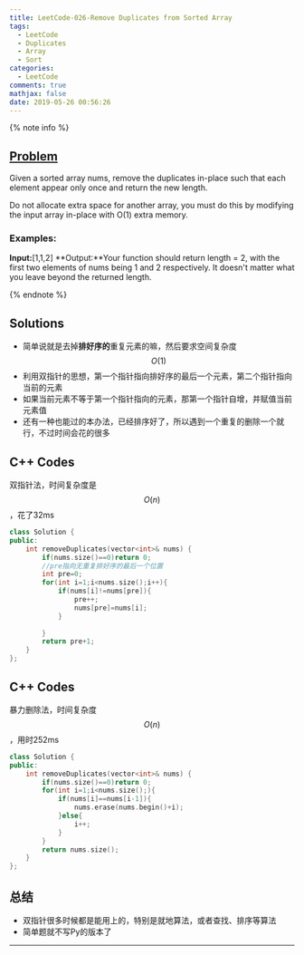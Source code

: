```yaml
---
title: LeetCode-026-Remove Duplicates from Sorted Array
tags:
  - LeetCode
  - Duplicates
  - Array
  - Sort
categories:
  - LeetCode
comments: true
mathjax: false
date: 2019-05-26 00:56:26
---
```


<meta name="referrer" content="no-referrer" />

{% note info %}
## [Problem](https://leetcode-cn.com/problems/remove-duplicates-from-sorted-array/)   
Given a sorted array nums, remove the duplicates in-place such that each element appear only once and return the new length.

Do not allocate extra space for another array, you must do this by modifying the input array in-place with O(1) extra memory.

### Examples:
**Input:**[1,1,2]
**Output:**Your function should return length = 2, with the first two elements of nums being 1 and 2 respectively. It doesn't matter what you leave beyond the returned length.

{% endnote %}
<!--more-->

## Solutions
- 简单说就是去掉**排好序的**重复元素的嘛，然后要求空间复杂度$$ O(1) $$
- 利用双指针的思想，第一个指针指向排好序的最后一个元素，第二个指针指向当前的元素
- 如果当前元素不等于第一个指针指向的元素，那第一个指针自增，并赋值当前元素值
- 还有一种也能过的本办法，已经排序好了，所以遇到一个重复的删除一个就行，不过时间会花的很多

## C++ Codes
双指针法，时间复杂度是$$ O(n) $$，花了32ms

```C++
class Solution {
public:
    int removeDuplicates(vector<int>& nums) {
        if(nums.size()==0)return 0;
        //pre指向无重复排好序的最后一个位置
        int pre=0;
        for(int i=1;i<nums.size();i++){
            if(nums[i]!=nums[pre]){
                pre++;
                nums[pre]=nums[i];
            }
                
        }
        return pre+1;
    }
};

```

## C++ Codes
暴力删除法，时间复杂度$$ O(n) $$，用时252ms
```C++
class Solution {
public:
    int removeDuplicates(vector<int>& nums) {
        if(nums.size()==0)return 0;
        for(int i=1;i<nums.size();){
            if(nums[i]==nums[i-1]){
                nums.erase(nums.begin()+i);
            }else{
                i++;
            }
        }
        return nums.size();
    }
};
```

## 总结
- 双指针很多时候都是能用上的，特别是就地算法，或者查找、排序等算法 
- 简单题就不写Py的版本了


------
